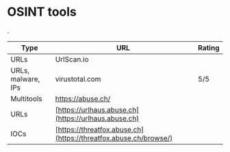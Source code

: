 # OSINT tools



.

| Type               | URL                                                              | Rating |
| ------------------ | ---------------------------------------------------------------- | ------ |
| URLs               | UrlScan.io                                                       |        |
| URLs, malware, IPs | virustotal.com                                                   | 5/5    |
| Multitools         | https://abuse.ch/                                                |        |
| URLs               | [https://urlhaus.abuse.ch](https://urlhaus.abuse.ch)             |        |
| IOCs               | [https://threatfox.abuse.ch](https://threatfox.abuse.ch/browse/) |        |
